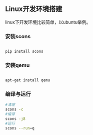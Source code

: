 ## Linux开发环境搭建

linux下开发环境比较简单，以ubuntu举例。

### 安装scons

```bash

pip install scons

```

### 安装qemu

```bash

apt-get install qemu

```

### 编译与运行

```bash
#清理
scons -c
#编译
scons -j8
#运行
scons --run=q
```
